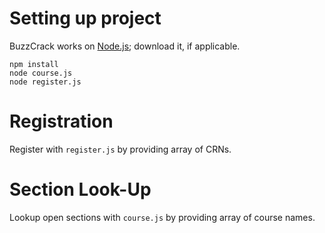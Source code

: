 # Setting up project
BuzzCrack works on [Node.js](https://nodejs.org/en/); download it, if applicable.
```
npm install
node course.js
node register.js
```

# Registration
Register with `register.js` by providing array of CRNs.

# Section Look-Up
Lookup open sections with `course.js` by providing array of course names.
